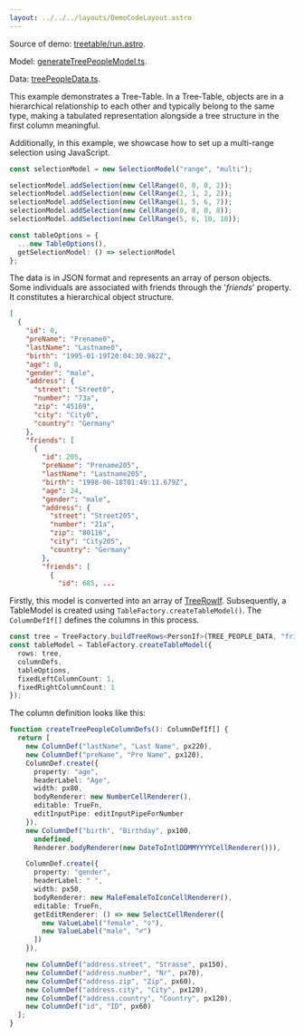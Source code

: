 ```yaml
---
layout: ../../../layouts/DemoCodeLayout.astro
---
```



Source of demo: [treetable/run.astro](https://github.com/guiexperttable/website-astro/blob/main/src/components/demos/treetable/run.astro).

Model: [generateTreePeopleModel.ts](https://github.com/guiexperttable/ge-table/blob/main/libs/demo-table-models/src/lib/treepeople/generateTreePeopleModel.ts).

Data: [treePeopleData.ts](https://github.com/guiexperttable/ge-table/blob/main/libs/demo-table-models/src/lib/treepeople/treePeopleData.ts).

This example demonstrates a Tree-Table.
In a Tree-Table, objects are in a hierarchical relationship to each other and typically belong to the same type, 
making a tabulated representation alongside a tree structure in the first column meaningful.

Additionally, in this example, we showcase how to set up a multi-range selection using JavaScript.

```ts
const selectionModel = new SelectionModel("range", "multi");

selectionModel.addSelection(new CellRange(0, 0, 0, 2));
selectionModel.addSelection(new CellRange(2, 1, 2, 2));
selectionModel.addSelection(new CellRange(1, 5, 6, 7));
selectionModel.addSelection(new CellRange(0, 8, 0, 8));
selectionModel.addSelection(new CellRange(5, 6, 10, 10));

const tableOptions = {
  ...new TableOptions(),
  getSelectionModel: () => selectionModel
};
```


The data is in JSON format and represents an array of person objects. 
Some individuals are associated with friends through the '_friends_' property. 
It constitutes a hierarchical object structure.

```json title="Short JSON snippet"
[
  {
    "id": 0,
    "preName": "Prename0",
    "lastName": "Lastname0",
    "birth": "1995-01-19T20:04:30.982Z",
    "age": 8,
    "gender": "male",
    "address": {
      "street": "Street0",
      "number": "73a",
      "zip": "45169",
      "city": "City0",
      "country": "Germany"
    },
    "friends": [
      {
        "id": 205,
        "preName": "Prename205",
        "lastName": "Lastname205",
        "birth": "1998-06-18T01:49:11.679Z",
        "age": 24,
        "gender": "male",
        "address": {
          "street": "Street205",
          "number": "21a",
          "zip": "80116",
          "city": "City205",
          "country": "Germany"
        },
        "friends": [
          {
            "id": 685, ...
```

Firstly, this model is converted into an array of [TreeRowIf<T>](). 
Subsequently, a TableModel is created using `TableFactory.createTableModel()`. 
The `ColumnDefIf[]` defines the columns in this process.

```ts title="Creation of the table model"
const tree = TreeFactory.buildTreeRows<PersonIf>(TREE_PEOPLE_DATA, "friends");
const tableModel = TableFactory.createTableModel({
  rows: tree,
  columnDefs,
  tableOptions,
  fixedLeftColumnCount: 1,
  fixedRightColumnCount: 1
});

```

The column definition looks like this:

```ts title="Definition of the Column Definitions"
function createTreePeopleColumnDefs(): ColumnDefIf[] {
  return [
    new ColumnDef("lastName", "Last Name", px220),
    new ColumnDef("preName", "Pre Name", px120),
    ColumnDef.create({
      property: "age",
      headerLabel: "Age",
      width: px80,
      bodyRenderer: new NumberCellRenderer(),
      editable: TrueFn,
      editInputPipe: editInputPipeForNumber
    }),
    new ColumnDef("birth", "Birthday", px100,
      undefined,
      Renderer.bodyRenderer(new DateToIntlDDMMYYYYCellRenderer())),

    ColumnDef.create({
      property: "gender",
      headerLabel: " ",
      width: px50,
      bodyRenderer: new MaleFemaleToIconCellRenderer(),
      editable: TrueFn,
      getEditRenderer: () => new SelectCellRenderer([
        new ValueLabel("female", "♀"),
        new ValueLabel("male", "♂")
      ])
    }),

    new ColumnDef("address.street", "Strasse", px150),
    new ColumnDef("address.number", "Nr", px70),
    new ColumnDef("address.zip", "Zip", px60),
    new ColumnDef("address.city", "City", px120),
    new ColumnDef("address.country", "Country", px120),
    new ColumnDef("id", "ID", px60)
  ];
}
```